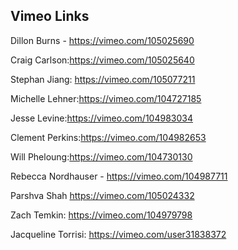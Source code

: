 ## Vimeo Links

Dillon Burns - https://vimeo.com/105025690

Craig Carlson:https://vimeo.com/105025640

Stephan Jiang: https://vimeo.com/105077211

Michelle Lehner:https://vimeo.com/104727185

Jesse Levine:https://vimeo.com/104983034

Clement Perkins:https://vimeo.com/104982653

Will Pheloung:https://vimeo.com/104730130

Rebecca Nordhauser - https://vimeo.com/104987711

Parshva Shah https://vimeo.com/105024332

Zach Temkin: https://vimeo.com/104979798

Jacqueline Torrisi: https://vimeo.com/user31838372
